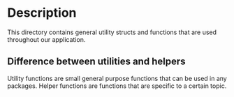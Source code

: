 # Description

This directory contains general utility structs and functions that are used throughout our application.

## Difference between utilities and helpers

Utility functions are small general purpose functions that can be used in any packages.
Helper functions are functions that are specific to a certain topic.
